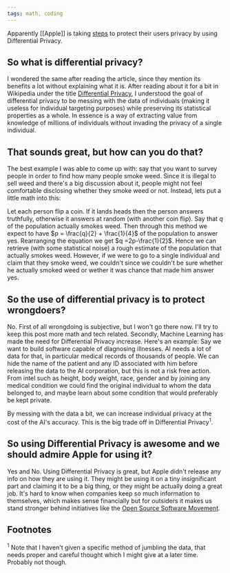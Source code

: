 ```yaml
---
tags: math, coding
---
```


Apparently [[Apple]] is taking [steps](https://www.wired.com/2016/06/apples-differential-privacy-collecting-data/) to protect their users privacy by using Differential Privacy.

## So what is differential privacy?
I wondered the same after reading the article, since they mention its benefits a lot without explaining what it is. After reading about it for a bit in Wikipedia under the title [Differential Privacy](https://en.wikipedia.org/wiki/Differential_privacy), I understood the goal of differential privacy to be messing with the data of individuals (making it useless for individual targeting purposes) while preserving its statistical properties as a whole. In essence is a way of extracting value from knowledge of millions of individuals without invading the privacy of a single individual.

## That sounds great, but how can you do that?
The best example I was able to come up with: say that you want to survey people in order to find how many people smoke weed. Since it is illegal to sell weed and there's a big discussion about it, people might not feel comfortable disclosing whether they smoke weed or not. Instead, lets put a little math into this:

Let each person flip a coin. If it lands heads then the person answers truthfully, otherwise it answers at random (with another coin flip). Say that $q$ of the population actually smokes weed. Then through this method we expect to have $p = \frac{q}{2} + \frac{1}{4}$ of the population to answer yes. Rearranging the equation we get $q =2p-\frac{1}{2}$. Hence we can retrieve (with some statistical noise) a rough estimate of the population that actually smokes weed. However, if we were to go to a single individual and claim that they smoke weed, we couldn't since we couldn't be sure whether he actually smoked weed or wether it was chance that made him answer yes.

## So the use of differential privacy is to protect wrongdoers?
No. First of all wrongdoing is subjective, but I won't go there now. I'll try to keep this post more math and tech related. Secondly, Machine Learning has made the need for Differential Privacy increase. Here's an example: Say we want to build software capable of diagnosing illnesses. AI needs a lot of data for that, in particular medical records of thousands of people. We can hide the name of the patient and any ID associated with him before releasing the data to the AI corporation, but this is not a risk free action. From intel such as height, body weight, race, gender and by joining any medical condition we could find the original individual to whom the data belonged to, and maybe learn about some condition that would preferably be kept private.

By messing with the data a bit, we can increase individual privacy at the cost of the AI's accuracy. This is the big trade off in Differential Privacy<sup>1</sup>.

## So using Differential Privacy is awesome and we should admire Apple for using it?
Yes and No. Using Differential Privacy is great, but Apple didn't release any info on how they are using it. They might be using it on a tiny insignificant part and claiming it to be a big thing, or they might be actually doing a great job. It's hard to know when companies keep so much information to themselves, which makes sense financially but for outsiders it makes us stand stronger behind initiatives like the [Open Source Software Movement](https://en.wikipedia.org/wiki/Open-source_software_movement#Legal_issues).

## Footnotes
<sup>1</sup> Note that I haven't given a specific method of jumbling the data, that needs proper and careful thought which I might give at a later time. Probably not though.